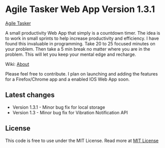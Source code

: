 <h1>Agile Tasker Web App Version 1.3.1</h1>
<a href="http://splintercode.github.io/AgileTasker/" target="_blank">Agile Tasker</a>
<p>A small productivity Web App that simply is a countdown timer. The idea is to work in small sprints to help increase
productivity and efficiency. I have found this invaluable in programming. Take 20 to 25 focused minutes on your problem. Then 
take a 5 min break no matter where you are in the problem. This will let you keep your mental edge and recharge.</p>

Wiki: <a href="http://en.wikipedia.org/wiki/Pomodoro_Technique" target="_blank">About</a>

<p>Please feel free to contribute. I plan on launching and adding the features for a Firefox/Chrome app and a
enabled IOS Web App soon.</p>

<h2>Latest changes</h2>
<ul>
<li>Version 1.3.1 - Minor bug fix for local storage</li>
<li>Version 1.3 - Minor bug fix for Vibration Notification API</li>
</ul>

<h2>License</h2>
<p>
This code is free to use under the MIT License.
Read more at <a href="http://opensource.org/licenses/MIT" target="_blank">MIT License</a>
</p>
